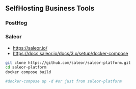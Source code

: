 ## SelfHosting Business Tools

### PostHog

### Saleor

* <https://saleor.io/>
* <https://docs.saleor.io/docs/3.x/setup/docker-compose>

```sh
git clone https://github.com/saleor/saleor-platform.git
cd saleor-platform
docker compose build

#docker-compose up -d #or just from saleor-platform
```